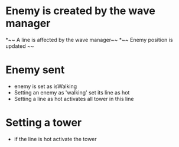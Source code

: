 # Enemy is created by the wave manager
  *~~ A line is affected by the wave manager~~
  *~~ Enemy position is updated ~~

# Enemy sent
 * enemy is set as isWalking
 * Setting an enemy as 'walking' set its line as hot
 * Setting a line as hot activates all tower in this line

# Setting a tower
 * if the line is hot activate the tower

